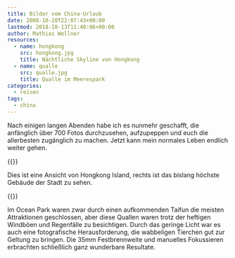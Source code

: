 ```yaml
---
title: Bilder vom China-Urlaub
date: 2008-10-20T22:07:43+00:00
lastmod: 2018-10-13T11:40:06+00:00
author: Mathias Wellner
resources:
  - name: hongkong
    src: hongkong.jpg
    title: Nächtliche Skyline von Hongkong
  - name: qualle
    src: qualle.jpg
    title: Qualle im Meerespark
categories:
  - reisen
tags:
  - china
---
```

Nach einigen langen Abenden habe ich es nunmehr geschafft, die anfänglich über 700 Fotos durchzusehen, aufzupeppen und euch die allerbesten zugänglich zu machen. Jetzt kann mein normales Leben endlich weiter gehen.

{{<responsive-image name="hongkong">}}

Dies ist eine Ansicht von Hongkong Island, rechts ist das bislang höchste Gebäude der Stadt zu sehen.

{{<responsive-image name="qualle">}}

Im Ocean Park waren zwar durch einen aufkommenden Taifun die meisten Attraktionen geschlossen, aber diese Quallen waren trotz der heftigen Windböen und Regenfälle zu besichtigen. Durch das geringe Licht war es auch eine fotografische Herausforderung, die wabbeligen Tierchen gut zur Geltung zu bringen. Die 35mm Festbrennweite und manuelles Fokussieren erbrachten schließlich ganz wunderbare Resultate.